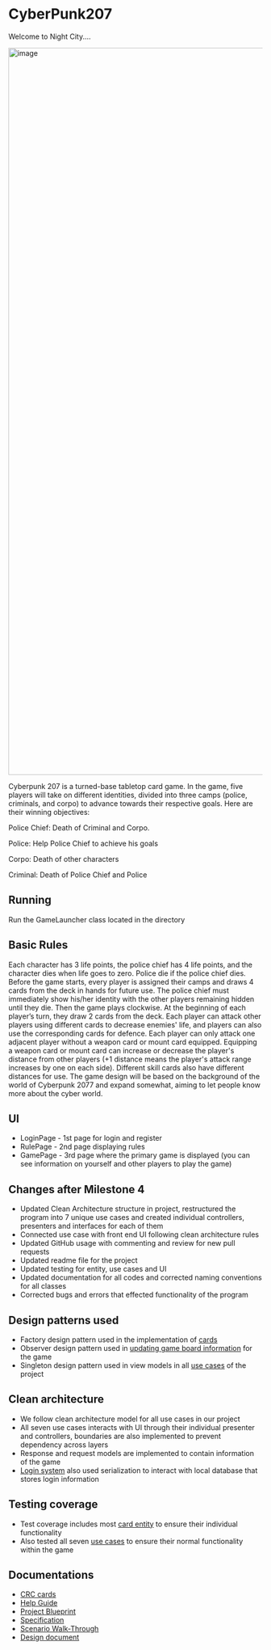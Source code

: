 # CyberPunk207

Welcome to Night City....

<img width="1439" alt="image" src="https://user-images.githubusercontent.com/105243930/205428299-ffaf8462-70fa-4a22-8584-bc09986ce6d4.png">


Cyberpunk 207 is a turned-base tabletop card game. In the game, five players will take on different identities, divided into three camps (police, criminals, and corpo) to advance towards their respective goals. Here are their winning objectives:

Police Chief: Death of Criminal and Corpo.

Police: Help Police Chief to achieve his goals

Corpo: Death of other characters

Criminal: Death of Police Chief and Police


## Running
Run the GameLauncher class located in the directory

## Basic Rules

Each character has 3 life points, the police chief has 4 life points, and the character dies when life goes to zero. Police die if the police chief dies. Before the game starts, every player is assigned their camps and draws 4 cards from the deck in hands for future use. The police chief must immediately show his/her identity with the other players remaining hidden until they die. Then the game plays clockwise. At the beginning of each player’s turn, they draw 2 cards from the deck. Each player can attack other players using different cards to decrease enemies' life, and players can also use the corresponding cards for defence. Each player can only attack one adjacent player without a weapon card or mount card equipped. Equipping a weapon card or mount card can increase or decrease the player's distance from other players (+1 distance means the player's attack range increases by one on each side). Different skill cards also have different distances for use. The game design will be based on the background of the world of Cyberpunk 2077 and expand somewhat, aiming to let people know more about the cyber world.

## UI
* LoginPage - 1st page for login and register
* RulePage - 2nd page displaying rules
* GamePage - 3rd page where the primary game is displayed (you can see information on yourself and other players to play the game)

## Changes after Milestone 4
- Updated Clean Architecture structure in project, restructured the program into 7 unique use cases and created individual controllers, presenters and interfaces for each of them
- Connected use case with front end UI following clean architecture	rules
- Updated GitHub usage with commenting and review for new pull requests
- Updated readme file for the project
- Updated testing for entity, use cases and UI
- Updated documentation for all codes and corrected naming conventions for all classes
- Corrected bugs and errors that effected functionality of the program

## Design patterns used
* Factory design pattern used in the implementation of [cards](https://github.com/CSC207-2022F-UofT/course-project-group-148/tree/main/src/main/java/entity/Card)
* Observer design pattern used in [updating game board information](https://github.com/CSC207-2022F-UofT/course-project-group-148/tree/main/src/main/java/UseCase/GlobalStatus) for the game
* Singleton design pattern used in view models in all [use cases](https://github.com/CSC207-2022F-UofT/course-project-group-148/tree/main/src/main/java/UseCase) of the project

## Clean architecture
* We follow clean architecture model for all use cases in our project
* All seven use cases interacts with UI through their individual presenter and controllers, boundaries are also implemented to prevent dependency across layers
* Response and request models are implemented to contain information of the game
* [Login system](https://github.com/CSC207-2022F-UofT/course-project-group-148/tree/main/src/main/java/UseCase/Login) also used serialization to interact with local database that stores login information

## Testing coverage
* Test coverage includes most [card entity](https://github.com/CSC207-2022F-UofT/course-project-group-148/tree/main/src/test/java/entities) to ensure their individual functionality
* Also tested all seven [use cases](https://github.com/CSC207-2022F-UofT/course-project-group-148/tree/main/src/test/java/UseCase) to ensure their normal functionality within the game

## Documentations
- [CRC cards](https://docs.google.com/presentation/d/1NDSY8ECLeGjmG_CDGjaI0u4tHIRhg0pL5_blFVvRGxs/edit#slide=id.g14c536dc64b_0_40)
- [Help Guide](https://docs.google.com/document/d/1plI87RyJ0jCMYeijyiLynWOV64fhWfKZ8fg5gIbjFcQ/edit?usp=sharing)
- [Project Blueprint](https://docs.google.com/document/d/138I455XzOeydqokah_ssoD2i4f0X__615q7Ek8vThH8/edit#heading=h.gcegl3vlg4sp)
- [Specification](https://docs.google.com/document/d/1RyoYvM5jh8z5xX-V-DCh5hZdcybpxFl1AdSeoPYMer8/edit?usp=sharing)
- [Scenario Walk-Through](https://docs.google.com/presentation/d/1NDSY8ECLeGjmG_CDGjaI0u4tHIRhg0pL5_blFVvRGxs/edit#slide=id.g14c1f896a82_0_0)
- [Design document]()
